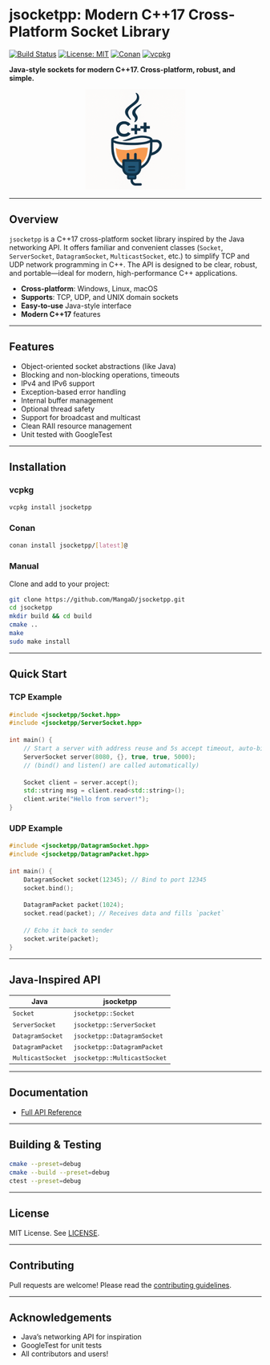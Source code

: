 # jsocketpp: Modern C++17 Cross-Platform Socket Library

[![Build Status](https://img.shields.io/github/actions/workflow/status/MangaD/jsocketpp/ci.yml)](https://github.com/MangaD/jsocketpp/actions)
[![License: MIT](https://img.shields.io/badge/License-MIT-green.svg)](LICENSE)
[![Conan](https://img.shields.io/badge/conan-available-brightgreen)](https://conan.io/center/jsocketpp)
[![vcpkg](https://img.shields.io/badge/vcpkg-available-blue)](https://vcpkg.io/en/packages.html#jsocketpp)

**Java-style sockets for modern C++17. Cross-platform, robust, and simple.**

<div align="center">
<img alt="logo" src="docs/doxygen/logo.png" width="200">
</div>

---

## Overview

`jsocketpp` is a C++17 cross-platform socket library inspired by the Java networking API. It offers familiar and
convenient classes (`Socket`, `ServerSocket`, `DatagramSocket`, `MulticastSocket`, etc.) to simplify TCP and UDP network
programming in C++. The API is designed to be clear, robust, and portable—ideal for modern, high-performance C++
applications.

- **Cross-platform**: Windows, Linux, macOS
- **Supports**: TCP, UDP, and UNIX domain sockets
- **Easy-to-use** Java-style interface
- **Modern C++17** features

---

## Features

- Object-oriented socket abstractions (like Java)
- Blocking and non-blocking operations, timeouts
- IPv4 and IPv6 support
- Exception-based error handling
- Internal buffer management
- Optional thread safety
- Support for broadcast and multicast
- Clean RAII resource management
- Unit tested with GoogleTest

---

## Installation

### vcpkg

```sh
vcpkg install jsocketpp
```

### Conan

```sh
conan install jsocketpp/[latest]@
```

### Manual

Clone and add to your project:

```sh
git clone https://github.com/MangaD/jsocketpp.git
cd jsocketpp
mkdir build && cd build
cmake ..
make
sudo make install
```

---

## Quick Start

### TCP Example

```cpp
#include <jsocketpp/Socket.hpp>
#include <jsocketpp/ServerSocket.hpp>

int main() {
    // Start a server with address reuse and 5s accept timeout, auto-bind/listen
    ServerSocket server(8080, {}, true, true, 5000);
    // (bind() and listen() are called automatically)

    Socket client = server.accept();
    std::string msg = client.read<std::string>();
    client.write("Hello from server!");
}
```

### UDP Example

```cpp
#include <jsocketpp/DatagramSocket.hpp>
#include <jsocketpp/DatagramPacket.hpp>

int main() {
    DatagramSocket socket(12345); // Bind to port 12345
    socket.bind();

    DatagramPacket packet(1024);
    socket.read(packet); // Receives data and fills `packet`

    // Echo it back to sender
    socket.write(packet);
}
```

---

## Java-Inspired API

| Java              | jsocketpp                    |
|-------------------|------------------------------|
| `Socket`          | `jsocketpp::Socket`          |
| `ServerSocket`    | `jsocketpp::ServerSocket`    |
| `DatagramSocket`  | `jsocketpp::DatagramSocket`  |
| `DatagramPacket`  | `jsocketpp::DatagramPacket`  |
| `MulticastSocket` | `jsocketpp::MulticastSocket` |

---

## Documentation

* [Full API Reference](https://github.com/MangaD/jsocketpp/wiki)

---

## Building & Testing

```sh
cmake --preset=debug
cmake --build --preset=debug
ctest --preset=debug
```

---

## License

MIT License. See [LICENSE](LICENSE).

---

## Contributing

Pull requests are welcome! Please read the [contributing guidelines](CONTRIBUTING.md).

---

## Acknowledgements

* Java’s networking API for inspiration
* GoogleTest for unit tests
* All contributors and users!

